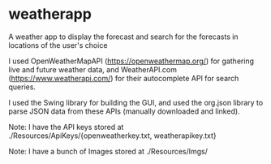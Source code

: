 # weatherapp
A weather app to display the forecast and search for the forecasts in locations of the user's choice

I used OpenWeatherMapAPI (https://openweathermap.org/) for gathering live and future weather data, and WeatherAPI.com (https://www.weatherapi.com/) for their autocomplete API for search queries.

I used the Swing library for building the GUI, and used the org.json library to parse JSON data from these APIs (manually downloaded and linked).

Note: I have the API keys stored at ./Resources/ApiKeys/{openweatherkey.txt, weatherapikey.txt}

Note: I have a bunch of Images stored at ./Resources/Imgs/
